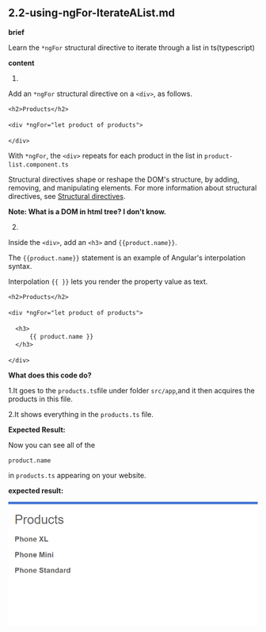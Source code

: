 ## 2.2-using-ngFor-IterateAList.md

**brief**

Learn the `*ngFor` structural directive to iterate through a list in ts(typescript)

**content**

1.

Add an `*ngFor` structural directive on a `<div>`, as follows.

```
<h2>Products</h2>

<div *ngFor="let product of products">

</div>
```

With `*ngFor`, the `<div>` repeats for each product in the list in `product-list.component.ts`

Structural directives shape or reshape the DOM's structure, by adding, removing, and manipulating elements. For more information about structural directives, see [Structural directives](https://angular.io/guide/structural-directives).

**Note: What is a DOM in html tree? I don't know.**

2.

Inside the `<div>`, add an `<h3>` and `{{product.name}}`.

The `{{product.name}}` statement is an example of Angular's interpolation syntax.

Interpolation `{{ }}` lets you render the property value as text.

```
<h2>Products</h2>

<div *ngFor="let product of products">

  <h3>
      {{ product.name }}
  </h3>

</div>
```



**What does this code do?**

1.It goes to the `products.ts`file under folder `src/app`,and it then acquires the products in this file.

2.It shows everything in the `products.ts` file.



**Expected Result:**

Now you can see all of the

```
product.name
```

in `products.ts` appearing on your website.

**expected result:**

![image-20230511192800979](Pics/image-20230511192800979.png)